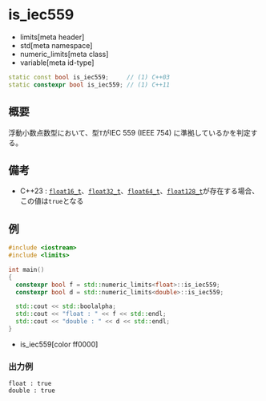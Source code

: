 # is_iec559
* limits[meta header]
* std[meta namespace]
* numeric_limits[meta class]
* variable[meta id-type]

```cpp
static const bool is_iec559;     // (1) C++03
static constexpr bool is_iec559; // (1) C++11
```

## 概要
浮動小数点数型において、型`T`がIEC 559 (IEEE 754) に準拠しているかを判定する。


## 備考
- C++23 : [`float16_t`](/reference/stdfloat/float16_t.md)、[`float32_t`](/reference/stdfloat/float32_t.md)、[`float64_t`](/reference/stdfloat/float64_t.md)、[`float128_t`](/reference/stdfloat/float128_t.md)が存在する場合、この値は`true`となる


## 例
```cpp example
#include <iostream>
#include <limits>

int main()
{
  constexpr bool f = std::numeric_limits<float>::is_iec559;
  constexpr bool d = std::numeric_limits<double>::is_iec559;

  std::cout << std::boolalpha;
  std::cout << "float : " << f << std::endl;
  std::cout << "double : " << d << std::endl;
}
```
* is_iec559[color ff0000]

### 出力例
```
float : true
double : true
```
